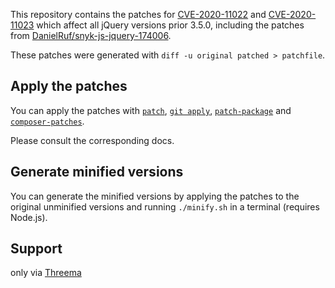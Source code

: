 This repository contains the patches for [CVE-2020-11022](https://cve.mitre.org/cgi-bin/cvename.cgi?name=CVE-2020-11022) and [CVE-2020-11023](https://cve.mitre.org/cgi-bin/cvename.cgi?name=CVE-2020-11023) which affect all jQuery versions prior 3.5.0, including the patches from [DanielRuf/snyk-js-jquery-174006](https://github.com/DanielRuf/snyk-js-jquery-174006).

These patches were generated with `diff -u original patched > patchfile`.

## Apply the patches

You can apply the patches with [`patch`](http://man7.org/linux/man-pages/man1/patch.1p.html), [`git apply`](https://git-scm.com/docs/git-apply), [`patch-package`](https://github.com/ds300/patch-package) and [`composer-patches`](https://github.com/cweagans/composer-patches).

Please consult the corresponding docs.

## Generate minified versions

You can generate the minified versions by applying the patches to the original unminified versions and running `./minify.sh` in a terminal (requires Node.js).

## Support

only via [Threema](https://threema.id/74SF7MW6?text=)
